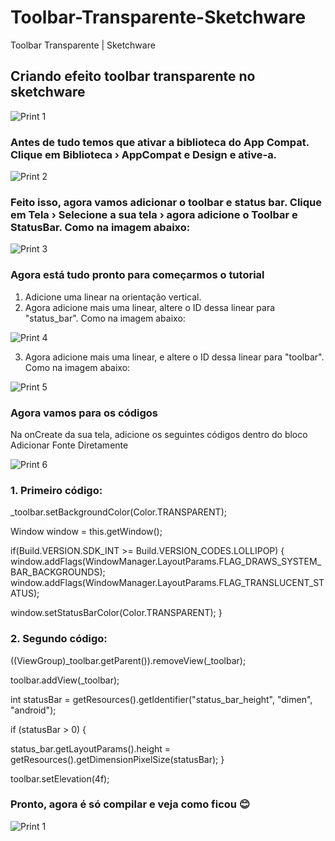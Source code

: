 # Toolbar-Transparente-Sketchware
Toolbar Transparente | Sketchware
## Criando efeito toolbar transparente no sketchware

![Print 1](https://github.com/Gabriel-True/Tutoriais-Sketchware/blob/main/Screenshot_20201025-124420.png)

### Antes de tudo temos que ativar a biblioteca do App Compat. Clique em Biblioteca › AppCompat e Design e ative-a.

![Print 2](https://github.com/Gabriel-True/Tutoriais-Sketchware/blob/main/Screenshot_20201025-124451.png)

### Feito isso, agora vamos adicionar o toolbar e status bar. Clique em Tela › Selecione a sua tela › agora adicione o Toolbar e StatusBar. Como na imagem abaixo:

![Print 3](https://github.com/Gabriel-True/Tutoriais-Sketchware/blob/main/Screenshot_20201025-124159.png)

### Agora está tudo pronto para começarmos o tutorial

1. Adicione uma linear na orientação vertical.
2. Agora adicione mais uma linear, altere o ID dessa linear para "status_bar". Como na imagem abaixo:

![Print 4](https://github.com/Gabriel-True/Tutoriais-Sketchware/blob/main/Screenshot_20201025-123638.png)

3. Agora adicione mais uma linear, e altere o ID dessa linear para "toolbar". Como na imagem abaixo:

![Print 5](https://github.com/Gabriel-True/Tutoriais-Sketchware/blob/main/Screenshot_20201025-123706.png)

### Agora vamos para os códigos
Na onCreate da sua tela, adicione os seguintes códigos dentro do bloco Adicionar Fonte Diretamente

![Print 6](https://github.com/Gabriel-True/Tutoriais-Sketchware/blob/main/Screenshot_20201025-124121.png)

### 1. Primeiro código:

_toolbar.setBackgroundColor(Color.TRANSPARENT);

Window window = this.getWindow();

 if(Build.VERSION.SDK_INT >= Build.VERSION_CODES.LOLLIPOP) { window.addFlags(WindowManager.LayoutParams.FLAG_DRAWS_SYSTEM_BAR_BACKGROUNDS); window.addFlags(WindowManager.LayoutParams.FLAG_TRANSLUCENT_STATUS);

 window.setStatusBarColor(Color.TRANSPARENT); }
 
 ### 2. Segundo código:
 
 ((ViewGroup)_toolbar.getParent()).removeView(_toolbar);

toolbar.addView(_toolbar);

int statusBar = getResources().getIdentifier("status_bar_height", "dimen", "android");

if (statusBar > 0) {

status_bar.getLayoutParams().height = getResources().getDimensionPixelSize(statusBar); }

toolbar.setElevation(4f);

### Pronto, agora é só compilar e veja como ficou :blush:

![Print 1](https://github.com/Gabriel-True/Tutoriais-Sketchware/blob/main/Screenshot_20201025-124420.png)




